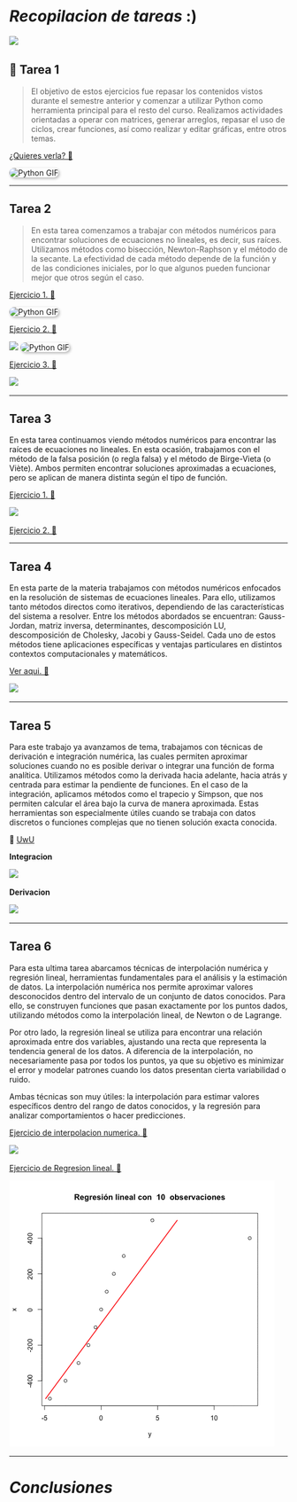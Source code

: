 # ***Recopilacion de tareas*** :)

![](https://puntomedio.mx/wp-content/uploads/2018/06/Ooga-Chaka-Baby.gif)

## 🚀 Tarea 1

>El objetivo de estos ejercicios fue repasar los contenidos vistos durante el semestre anterior y comenzar a utilizar Python como herramienta principal para el resto del curso. Realizamos actividades orientadas a operar con matrices, generar arreglos, repasar el uso de ciclos, crear funciones, así como realizar y editar gráficas, entre otros temas.
  
  [¿Quieres verla? 👀](https://github.com/hector200210/Proyecto-Final/blob/main/Codigos%20py/Tarea_1.ipynb)
  
<img src="https://c.tenor.com/Oi6lRUeRUbAAAAAC/tenor.gif" width="300" style="border-radius:10px; box-shadow: 2px 2px 5px rgba(0,0,0,0.3);" alt="Python GIF"/>

---

## Tarea 2
>En esta tarea comenzamos a trabajar con métodos numéricos para encontrar soluciones de ecuaciones no lineales, es decir, sus raíces. Utilizamos métodos como bisección, Newton-Raphson y el método de la secante. La efectividad de cada método depende de la función y de las condiciones iniciales, por lo que algunos pueden funcionar mejor que otros según el caso.

  [Ejercicio 1. 👀](https://github.com/hector200210/Proyecto-Final/blob/main/Codigos%20py/Tarea_2_E1.ipynb)

<img src="[https://c.tenor.com/Oi6lRUeRUbAAAAAC/tenor.gif](https://blog.espol.edu.ec/analisisnumerico/files/2017/09/Biseccion_animado.gif)" width="300" style="border-radius:10px; box-shadow: 2px 2px 5px rgba(0,0,0,0.3);" alt="Python GIF"/>


  [Ejercicio 2. 👀](https://github.com/hector200210/Proyecto-Final/blob/main/Codigos%20py/Tarea_2_E2.ipynb)

![](https://blog.espol.edu.ec/analisisnumerico/files/2017/09/NewtonRaphson_animado.gif) 
<img src="" width="300" style="border-radius:10px; box-shadow: 2px 2px 5px rgba(0,0,0,0.3);" alt="Python GIF"/>


[Ejercicio 3. 👀](https://github.com/hector200210/Proyecto-Final/blob/main/Codigos%20py/Tarea_2_E3.ipynb)

![](https://blog.espol.edu.ec/analisisnumerico/files/2017/09/SecanteMetodo_animado.gif)

---

## Tarea 3
En esta tarea continuamos viendo métodos numéricos para encontrar las raíces de ecuaciones no lineales. En esta ocasión, trabajamos con el método de la falsa posición (o regla falsa) y el método de Birge-Vieta (o Viète). Ambos permiten encontrar soluciones aproximadas a ecuaciones, pero se aplican de manera distinta según el tipo de función.

[Ejercicio 1. 👀](https://github.com/hector200210/Proyecto-Final/blob/main/Codigos%20py/Tarea_3_E1.ipynb)

![](https://blog.espol.edu.ec/analisisnumerico/files/2017/10/posicionfalsa01_GIF.gif)


[Ejercicio 2. 👀](https://github.com/hector200210/Proyecto-Final/blob/main/Codigos%20py/Tarea_3_E2.ipynb)

---

## Tarea 4
En esta parte de la materia trabajamos con métodos numéricos enfocados en la resolución de sistemas de ecuaciones lineales. Para ello, utilizamos tanto métodos directos como iterativos, dependiendo de las características del sistema a resolver. Entre los métodos abordados se encuentran: Gauss-Jordan, matriz inversa, determinantes, descomposición LU, descomposición de Cholesky, Jacobi y Gauss-Seidel. Cada uno de estos métodos tiene aplicaciones específicas y ventajas particulares en distintos contextos computacionales y matemáticos.

[Ver aqui. 👀](https://github.com/hector200210/Proyecto-Final/blob/main/Codigos%20py/Tarea4.ipynb)

![](https://miro.medium.com/v2/resize:fit:1200/1*dDRXeF51Q_1ixR5Z3PhT2Q.gif)

---

## Tarea 5
Para este trabajo ya avanzamos de tema, trabajamos con técnicas de derivación e integración numérica, las cuales permiten aproximar soluciones cuando no es posible derivar o integrar una función de forma analítica. Utilizamos métodos como la derivada hacia adelante, hacia atrás y centrada para estimar la pendiente de funciones. En el caso de la integración, aplicamos métodos como el trapecio y Simpson, que nos permiten calcular el área bajo la curva de manera aproximada. Estas herramientas son especialmente útiles cuando se trabaja con datos discretos o funciones complejas que no tienen solución exacta conocida.

👀
[UwU](https://github.com/hector200210/Proyecto-Final/blob/main/Codigos%20py/Tarea5.ipynb)

**Integracion**

![](https://media.giphy.com/media/SqxrZWLVNknUR6L2a3/giphy.gif)


**Derivacion**

![](https://lh3.googleusercontent.com/proxy/5pLmBqxKk4n7De9Zolweg6VnGvoH8y-e0_fMcrneMpsjGJfqN1afa3uicE2tqxXvDU8GZv8u327RIYgLSEynSCQhaw)

---

## Tarea 6 
Para esta ultima tarea abarcamos técnicas de interpolación numérica y regresión lineal, herramientas fundamentales para el análisis y la estimación de datos. La interpolación numérica nos permite aproximar valores desconocidos dentro del intervalo de un conjunto de datos conocidos. Para ello, se construyen funciones que pasan exactamente por los puntos dados, utilizando métodos como la interpolación lineal, de Newton o de Lagrange.

Por otro lado, la regresión lineal se utiliza para encontrar una relación aproximada entre dos variables, ajustando una recta que representa la tendencia general de los datos. A diferencia de la interpolación, no necesariamente pasa por todos los puntos, ya que su objetivo es minimizar el error y modelar patrones cuando los datos presentan cierta variabilidad o ruido.

Ambas técnicas son muy útiles: la interpolación para estimar valores específicos dentro del rango de datos conocidos, y la regresión para analizar comportamientos o hacer predicciones.

[Ejercicio de interpolacion numerica. 👀](https://github.com/hector200210/Proyecto-Final/blob/main/Codigos%20py/Tarea_6_Interpolado.ipynb)

![](https://blog.espol.edu.ec/analisisnumerico/files/2017/12/DifFinAvanz01_anima.gif)


[Ejercicio de Regresion lineal. 👀](https://github.com/hector200210/Proyecto-Final/blob/main/Codigos%20py/Tarea_6_Regresion.ipynb)

![](https://raw.githubusercontent.com/WillArevalo/Intro-Machine-Learning/master/Apuntes%20Jupyter/regresion-lineal.gif)

---

# ***Conclusiones***


